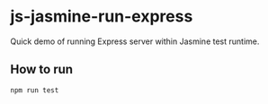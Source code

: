 # js-jasmine-run-express
Quick demo of running Express server within Jasmine test runtime.

## How to run

```sh
npm run test
```
